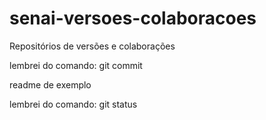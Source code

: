 # senai-versoes-colaboracoes

Repositórios de versões e colaborações

lembrei do comando: git commit

readme de exemplo

lembrei do comando: git status

